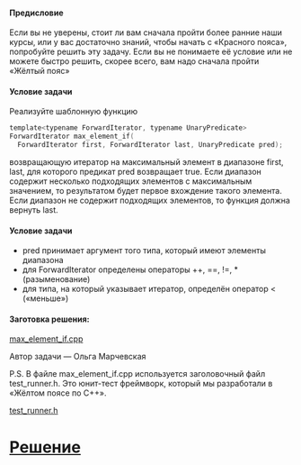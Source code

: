#### Предисловие ####

Если вы не уверены, стоит ли вам сначала пройти более ранние наши курсы, или у вас достаточно знаний, чтобы начать с «Красного пояса», попробуйте решить эту задачу. Если вы не понимаете её условие или не можете быстро решить, скорее всего, вам надо сначала пройти «Жёлтый пояс»

#### Условие задачи ####

Реализуйте шаблонную функцию

```objectivec
template<typename ForwardIterator, typename UnaryPredicate>
ForwardIterator max_element_if(
  ForwardIterator first, ForwardIterator last, UnaryPredicate pred);
```

возвращающую итератор на максимальный элемент в диапазоне first, last, для которого предикат pred возвращает true. Если диапазон содержит несколько подходящих элементов с максимальным значением, то результатом будет первое вхождение такого элемента. Если диапазон не содержит подходящих элементов, то функция должна вернуть last.

#### Условие задачи ####

* pred принимает аргумент того типа, который имеют элементы диапазона
* для ForwardIterator определены операторы ++, ==, !=, * (разыменование)
* для типа, на который указывает итератор, определён оператор < («меньше»)

#### Заготовка решения: ####

[max_element_if.cpp](Source/max_element_if.cpp)

Автор задачи — Ольга Марчевская

P.S. В файле max_element_if.cpp используется заголовочный файл test_runner.h. Это юнит-тест фреймворк, который мы разработали в «Жёлтом поясе по C++».

[test_runner.h](Source/test_runner.h)

# [Решение](Solution/test_runner.cpp)
